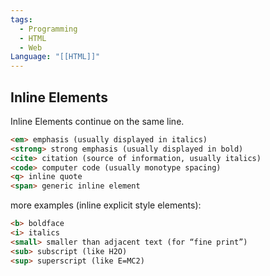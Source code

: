 ```yaml
---
tags:
  - Programming
  - HTML
  - Web
Language: "[[HTML]]"
---
```

## Inline Elements
Inline Elements continue on the same line.

```html
<em> emphasis (usually displayed in italics)
<strong> strong emphasis (usually displayed in bold)
<cite> citation (source of information, usually italics)
<code> computer code (usually monotype spacing)
<q> inline quote
<span> generic inline element
```

more examples (inline explicit style elements):

```html
<b> boldface
<i> italics
<small> smaller than adjacent text (for “fine print”)
<sub> subscript (like H2O)
<sup> superscript (like E=MC2)
```
